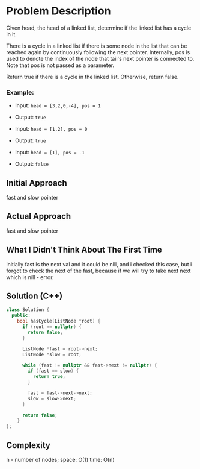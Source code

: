 # Problem Description
Given head, the head of a linked list, determine if the linked list has a cycle in it.

There is a cycle in a linked list if there is some node in the list that can be reached again by continuously following the next pointer. Internally, pos is used to denote the index of the node that tail's next pointer is connected to. Note that pos is not passed as a parameter.

Return true if there is a cycle in the linked list. Otherwise, return false.

### Example:
- Input: `head = [3,2,0,-4], pos = 1`
- Output: `true`

- Input: `head = [1,2], pos = 0`
- Output: `true`

- Input: `head = [1], pos = -1`
- Output: `false`

## Initial Approach
fast and slow pointer

## Actual Approach
fast and slow pointer

## What I Didn't Think About The First Time
initially fast is the next val and it could be nill, and i checked this case, but i forgot to check the next of the fast, because if we will try to take next next which is nill - error.

## Solution (C++)
```cpp
class Solution {
  public:
    bool hasCycle(ListNode *root) {
      if (root == nullptr) {
        return false;
      }

      ListNode *fast = root->next;
      ListNode *slow = root;

      while (fast != nullptr && fast->next != nullptr) {
        if (fast == slow) {
          return true;
        }

        fast = fast->next->next;
        slow = slow->next;
      }

      return false;
    }
};  
```

## Complexity
n - number of nodes;
space: O(1)
time: O(n)